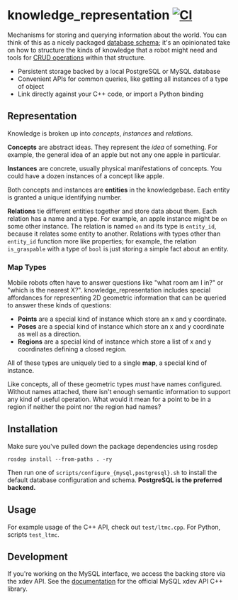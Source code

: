 # knowledge_representation [![CI](https://github.com/utexas-bwi/knowledge_representation/workflows/CI/badge.svg)](https://github.com/utexas-bwi/knowledge_representation/actions?query=workflow%3ACI)

Mechanisms for storing and querying information about the world. You can think of this as a nicely packaged [database schema](https://en.wikipedia.org/wiki/Database_schema); it's an opinionated take on how to structure the kinds of knowledge that a robot might need and tools for [CRUD operations](https://en.wikipedia.org/wiki/Create,_read,_update_and_delete) within that structure.

* Persistent storage backed by a local PostgreSQL or MySQL database
* Convenient APIs for common queries, like getting all instances of a type of object
* Link directly against your C++ code, or import a Python binding

## Representation

Knowledge is broken up into _concepts_, _instances_ and _relations_.

**Concepts** are abstract ideas. They represent the _idea_ of something. For example, the general idea of an apple but not any one apple in particular.

**Instances** are concrete, usually physical manifestations of concepts. You could have a dozen instances of a concept like apple.

Both concepts and instances are **entities** in the knowledgebase. Each entity is granted a unique identifying number.

**Relations** tie different entities together and store data about them. Each relation has a name and a type. For example, an apple instance might be `on` some other instance. The relation is named `on` and its type is `entity_id`, because it relates some entity to another. Relations with types other than `entity_id` function more like properties; for example, the relation `is_graspable` with a type of `bool` is just storing a simple fact about an entity.

### Map Types

Mobile robots often have to answer questions like "what room am I in?" or "which is the nearest X?". knowledge_representation includes special affordances for representing 2D geometric information that can be queried to answer these kinds of questions:

* **Points** are a special kind of instance which store an x and y coordinate.
* **Poses** are a special kind of instance which store an x and y coordinate as well as a direction.
* **Regions** are a special kind of instance which store a list of x and y coordinates defining a closed region.

All of these types are uniquely tied to a single **map**, a special kind of instance.

Like concepts, all of these geometric types _must_ have names configured. Without names attached, there isn't enough semantic information to support any kind of useful operation. What would it mean for a point to be in a region if neither the point nor the region had names?

## Installation

Make sure you've pulled down the package dependencies using rosdep

    rosdep install --from-paths . -ry

Then run one of `scripts/configure_{mysql,postgresql}.sh` to install the default database configuration and schema. **PostgreSQL is the preferred backend.**

## Usage

For example usage of the C++ API, check out `test/ltmc.cpp`. For Python, scripts `test_ltmc`.

## Development

If you're working on the MySQL interface, we access the backing store via the xdev API. See the [documentation](https://dev.mysql.com/doc/dev/connector-cpp/8.0/) for the official MySQL xdev API C++ library.